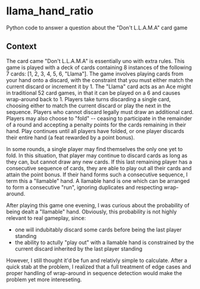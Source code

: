 # llama_hand_ratio
Python code to answer a question about the "Don't L.L.A.M.A" card game

## Context

The card came "Don't L.L.A.M.A" is essentially uno with extra rules. 
This game is played with a deck of cards containing 8 instances of the following 7 cards: [1, 2, 3, 4, 5, 6, "Llama"]. The game involves playing cards from your hand onto a discard, with the constraint that you must either match the current discard or increment it by 1. The "Llama" card acts as an Ace might in traditional 52 card games, in that it can be played on a 6 and causes wrap-around back to 1. Players take turns discarding a single card, choosing either to match the current discard or play the next in the sequence. Players who cannot discard legally must draw an additional card. Players may also choose to "fold" -- ceasing to participate in the remainder of a round and accepting a penalty points for the cards remaining in their hand. Play continues until all players have folded, or one player discards their entire hand (a feat rewarded by a point bonus).

In some rounds, a single player may find themselves the only one yet to fold. In this situation, that player may continue to discard cards as long as they can, but cannot draw any new cards. If this last remaining player has a consecutive sequence of cards, they are able to play out all their cards and attain the point bonus. If their hand forms such a consecutive sequence, I term this a "llamable" hand. A llamable hand is one which can be arranged to form a consecutive "run", ignoring duplicates and respecting wrap-around. 

After playing this game one evening, I was curious about the probability of being dealt a "llamable" hand. Obviously, this probability is not highly relevant to real gameplay, since:
- one will indubitably discard some cards before being the last player standing
- the ability to actully "play out" with a llamable hand is constrained by the current discard inherited by the last player standing

However, I still thought it'd be fun and relativly simple to calculate. After a quick stab at the problem, I realized that a full treatment of edge cases and proper handling of wrap-around in sequence detection would make the problem yet more intereseting.

